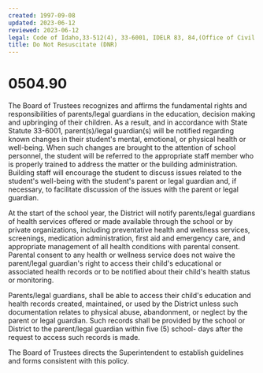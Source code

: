 ```yaml
---
created: 1997-09-08
updated: 2023-06-12
reviewed: 2023-06-12
legal: Code of Idaho,33-512(4), 33-6001, IDELR 83, 84,(Office of Civil Rights, Mar. 31, 1994),
title: Do Not Resuscitate (DNR)
---
```


# 0504.90 

The Board of Trustees recognizes and affirms the fundamental rights and responsibilities of parents/legal guardians in the education, decision making and upbringing of their children. As a result, and in accordance with State Statute 33-6001, parent(s)/legal guardian(s) will be notified regarding known changes in their student's mental, emotional, or physical health or well-being. When such changes are brought to the attention of school personnel, the student will be referred to the appropriate staff member who is properly trained to address the matter or the building administration. Building staff will encourage the student to discuss issues related to the student's well-being with the student's parent or legal guardian and, if necessary, to facilitate discussion of the issues with the parent or legal guardian.

At the start of the school year, the District will notify parents/legal guardians of health services offered or made available through the school or by private organizations, including preventative health and wellness services, screenings, medication administration, first aid and emergency care, and appropriate management of all health conditions with parental consent. Parental consent to any health or wellness service does not waive the parent/legal guardian's right to access their child's educational or associated health records or to be notified about their child's health status or monitoring.

Parents/legal guardians, shall be able to access their child's education and health records created, maintained, or used by the District unless such documentation relates to physical abuse, abandonment, or neglect by the parent or legal guardian. Such records shall be provided by the school or District to the parent/legal guardian within five (5) school- days after the request to access such records is made.

The Board of Trustees directs the Superintendent to establish guidelines and forms consistent with this policy.
